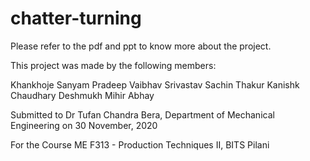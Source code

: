 # chatter-turning

Please refer to the pdf and ppt to know more about the project.

This project was made by the following members:

Khankhoje Sanyam Pradeep 
Vaibhav Srivastav
Sachin Thakur
Kanishk Chaudhary 
Deshmukh Mihir Abhay

Submitted to
Dr Tufan Chandra Bera, Department of Mechanical Engineering on 30 November, 2020

For the Course
ME F313 - Production Techniques II, BITS Pilani
